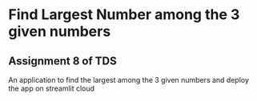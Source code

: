 # Find Largest Number among the 3 given numbers
## Assignment 8 of TDS
An application to find the largest among the 3 given numbers and deploy the app on streamlit cloud
